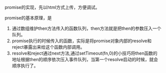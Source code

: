 promise的实现，先以html方式上传，方便调试。


promise的基本原理，是
1. 通过数组维护then方法传入的函数队列，then方法就是把then的参数压入一个队列。
2. promise执行的时候传入的函数，实际是将promise对象内部的resolve和reject暴露出来给这个函数内部调用。
3. resolve和reject通过next方法,通过setTimeout(fn,0)的小技巧将then函数的地址根据then的顺序依次压入事件队列，当第一个resolve启动的时候，就会顺序执行了。

